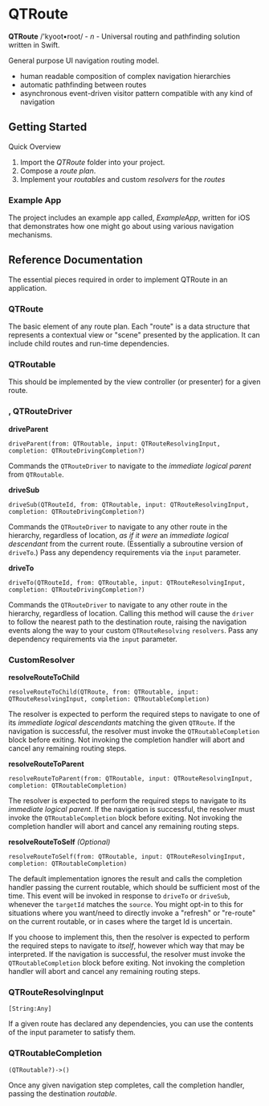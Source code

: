 # QTRoute
**QTRoute** /'kyoot•root/ - *n* - Universal routing and pathfinding solution written in Swift.

General purpose UI navigation routing model.

  - human readable composition of complex navigation hierarchies
  - automatic pathfinding between routes
  - asynchronous event-driven visitor pattern compatible with any kind of navigation


## Getting Started

Quick Overview

  1. Import the *QTRoute* folder into your project.
  2. Compose a *route plan*.
  3. Implement your *routables* and custom *resolvers* for the *routes*

### Example App

The project includes an example app called, *ExampleApp*, written for iOS that demonstrates how one might go about using various navigation mechanisms.


## Reference Documentation

The essential pieces required in order to implement QTRoute in an application. 


### QTRoute

The basic element of any route plan. Each "route" is a data structure that represents a contextual view or "scene" presented by the application. It can include child routes and run-time dependencies.



### QTRoutable

This should be implemented by the view controller (or presenter) for a given route.



### <QTRouteDriving>, QTRouteDriver

**driveParent**

```
driveParent(from: QTRoutable, input: QTRouteResolvingInput, completion: QTRouteDrivingCompletion?)
```
Commands the `QTRouteDriver` to navigate to the *immediate logical parent* from `QTRoutable`.


**driveSub**

```
driveSub(QTRouteId, from: QTRoutable, input: QTRouteResolvingInput, completion: QTRouteDrivingCompletion?)
```
Commands the `QTRouteDriver` to navigate to any other route in the hierarchy, regardless of location, *as if it were* an *immediate logical descendant* from the current route. (Essentially a subroutine version of `driveTo`.) Pass any dependency requirements via the `input` parameter.


**driveTo**

```
driveTo(QTRouteId, from: QTRoutable, input: QTRouteResolvingInput, completion: QTRouteDrivingCompletion?)
```
Commands the `QTRouteDriver` to navigate to any other route in the hierarchy, regardless of location. Calling this method will cause the `driver` to follow the nearest path to the destination route, raising the navigation events along the way to your custom `QTRouteResolving` `resolvers`. Pass any dependency requirements via the `input` parameter.



### <QTRouteResolving> CustomResolver

**resolveRouteToChild**

```
resolveRouteToChild(QTRoute, from: QTRoutable, input: QTRouteResolvingInput, completion: QTRoutableCompletion)
```
The resolver is expected to perform the required steps to navigate to one of its *immediate logical descendants* matching the given `QTRoute`. If the navigation is successful, the resolver must invoke the `QTRoutableCompletion` block before exiting. Not invoking the completion handler will abort and cancel any remaining routing steps.


**resolveRouteToParent**

```
resolveRouteToParent(from: QTRoutable, input: QTRouteResolvingInput, completion: QTRoutableCompletion)
```
The resolver is expected to perform the required steps to navigate to its *immediate logical parent*. If the navigation is successful, the resolver must invoke the `QTRoutableCompletion` block before exiting. Not invoking the completion handler will abort and cancel any remaining routing steps.


**resolveRouteToSelf** *(Optional)*

```
resolveRouteToSelf(from: QTRoutable, input: QTRouteResolvingInput, completion: QTRoutableCompletion)
```
The default implementation ignores the result and calls the completion handler passing the current routable, which should be sufficient most of the time. This event will be invoked in response to `driveTo` or `driveSub`, whenever the `targetId` matches the `source`. You might opt-in to this for situations where you want/need to directly invoke a "refresh" or "re-route" on the current routable, or in cases where the target Id is uncertain.

If you choose to implement this, then the resolver is expected to perform the required steps to navigate to *itself*, however which way that may be interpreted. If the navigation is successful, the resolver must invoke the `QTRoutableCompletion` block before exiting. Not invoking the completion handler will abort and cancel any remaining routing steps.



### QTRouteResolvingInput

```
[String:Any]
```
If a given route has declared any dependencies, you can use the contents of the input parameter to satisfy them. 



### QTRoutableCompletion

```
(QTRoutable?)->()
```
Once any given navigation step completes, call the completion handler, passing the destination *routable*.
